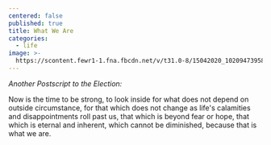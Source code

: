 ```yaml
---
centered: false
published: true
title: What We Are
categories:
  - life
image: >-
  https://scontent.fewr1-1.fna.fbcdn.net/v/t31.0-8/15042020_10209473958818228_283842875300196252_o.jpg?oh=b656088e338226ef747612b41d6ed7c0&oe=58E385B8
---
```

_Another Postscript to the Election:_

Now is the time to be strong, 
to look inside 
for what does not depend 
on outside circumstance,
for that which does not change
as life's calamities 
and disappointments 
roll past us,
that which is beyond fear or hope,
that which is eternal and inherent,
which cannot be diminished,
because that is what we are.
